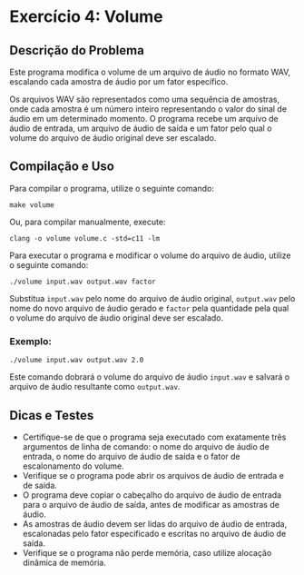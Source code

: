 # Exercício 4: Volume

## Descrição do Problema

Este programa modifica o volume de um arquivo de áudio no formato WAV, escalando cada amostra de áudio por um fator específico.

Os arquivos WAV são representados como uma sequência de amostras, onde cada amostra é um número inteiro representando o valor do sinal de áudio em um determinado momento. O programa recebe um arquivo de áudio de entrada, um arquivo de áudio de saída e um fator pelo qual o volume do arquivo de áudio original deve ser escalado.

## Compilação e Uso

Para compilar o programa, utilize o seguinte comando:

    make volume

Ou, para compilar manualmente, execute:

    clang -o volume volume.c -std=c11 -lm

Para executar o programa e modificar o volume do arquivo de áudio, utilize o seguinte comando:

    ./volume input.wav output.wav factor

Substitua `input.wav` pelo nome do arquivo de áudio original, `output.wav` pelo nome do novo arquivo de áudio gerado e `factor` pela quantidade pela qual o volume do arquivo de áudio original deve ser escalado.

### Exemplo:

    ./volume input.wav output.wav 2.0

Este comando dobrará o volume do arquivo de áudio `input.wav` e salvará o arquivo de áudio resultante como `output.wav`.

## Dicas e Testes

- Certifique-se de que o programa seja executado com exatamente três argumentos de linha de comando: o nome do arquivo de áudio de entrada, o nome do arquivo de áudio de saída e o fator de escalonamento do volume.
- Verifique se o programa pode abrir os arquivos de áudio de entrada e de saída.
- O programa deve copiar o cabeçalho do arquivo de áudio de entrada para o arquivo de áudio de saída, antes de modificar as amostras de áudio.
- As amostras de áudio devem ser lidas do arquivo de áudio de entrada, escalonadas pelo fator especificado e escritas no arquivo de áudio de saída.
- Verifique se o programa não perde memória, caso utilize alocação dinâmica de memória.
